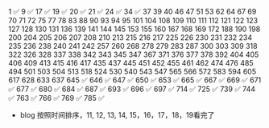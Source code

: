 1 ✅
9 ✅
17 ✅
19 ✅
20 ✅
21 ✅
24 ✅
34 ✅
37
39
40
46
47
51
53
62
64
67
69
70
71
72
75
77
78
83
88
90
93
94
95
101
104
108
109
110
111
112
121
122
123
127
128
130
131
136
139
141
144
145
153
155
160
167
168
169
172
188
190
198
200
204
205
206
207
208
210
213
215
216
217
225
226
230
231
232
234
235
236
238
240
241
242
257
260
268
278
279
283
287
300
303
309
318
322
326
328
337
338
342
343
345
347
367
371
376
377
378
392
404
405
406
409
413
415
416
417
435
437
445
451
452
455
461
462
474
476
485
494
501
503
504
513
518
524
530
540
543
547
565
566
572
583
594
605
617
628
633
637
645 ✅
646 ✅
647 ✅
650 ✅
653 ✅
665 ✅
667 ✅
669 ✅
671 ✅
677 ✅
680 ✅
684 ✅
687 ✅
693 ✅
696 ✅
697 ✅
714 ✅
725 ✅
739 ✅
744 ✅
763 ✅
766 ✅
769 ✅
785 ✅

* blog 按照时间排序，11, 12, 13, 14, 15，16，17，18，19看完了


